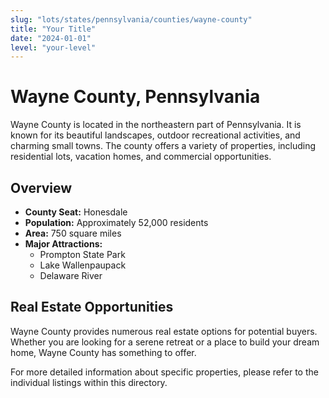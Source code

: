 ```yaml
---
slug: "lots/states/pennsylvania/counties/wayne-county"
title: "Your Title"
date: "2024-01-01"
level: "your-level"
---
```


# Wayne County, Pennsylvania

Wayne County is located in the northeastern part of Pennsylvania. It is known for its beautiful landscapes, outdoor recreational activities, and charming small towns. The county offers a variety of properties, including residential lots, vacation homes, and commercial opportunities.

## Overview

- **County Seat:** Honesdale
- **Population:** Approximately 52,000 residents
- **Area:** 750 square miles
- **Major Attractions:** 
  - Prompton State Park
  - Lake Wallenpaupack
  - Delaware River

## Real Estate Opportunities

Wayne County provides numerous real estate options for potential buyers. Whether you are looking for a serene retreat or a place to build your dream home, Wayne County has something to offer.

For more detailed information about specific properties, please refer to the individual listings within this directory.